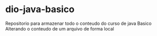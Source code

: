 # dio-java-basico

Repositorio para armazenar todo o conteudo do curso de java Basico
Alterando o conteudo de um arquivo de forma local
